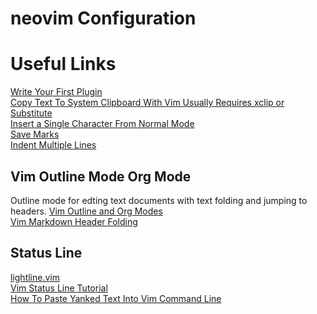 # neovim Configuration

# Useful Links
[Write Your First Plugin](https://github.com/christoomey/your-first-vim-plugin)<br  />
[Copy Text To System Clipboard With Vim Usually Requires xclip or Substitute](https://vi.stackexchange.com/questions/84/how-can-i-copy-text-to-the-system-clipboard-from-vim)<br  />
[Insert a Single Character From Normal Mode](https://superuser.com/questions/581572/insert-single-character-in-vim)<br  />
[Save Marks](https://stackoverflow.com/questions/8958047/in-vim-is-there-a-way-to-save-bookmarks-between-sessions)<br  />
[Indent Multiple Lines](https://stackoverflow.com/questions/235839/indent-multiple-lines-quickly-in-vi)<br  />

## Vim Outline Mode Org Mode
Outline mode for edting text documents with text folding and jumping to headers.
[Vim Outline and Org Modes](https://github.com/axvr/org.vim)<br  />
[Vim Markdown Header Folding](https://gist.github.com/sjl/1038710)<br  />
## Status Line
[lightline.vim](https://github.com/itchyny/lightline.vim)<br  />
[Vim Status Line Tutorial](https://shapeshed.com/vim-statuslines/)<br  /> [How To Paste Yanked Text Into Vim Command Line](https://stackoverflow.com/questions/3997078/how-to-paste-yanked-text-into-the-vim-command-line)<br  />
